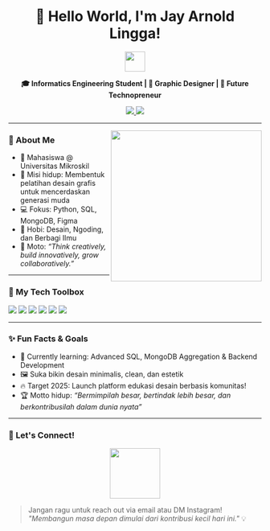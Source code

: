 <h1 align="center">👋 Hello World, I'm Jay Arnold Lingga!</h1>
<p align="center">
  <img src="https://media.giphy.com/media/hvRJCLFzcasrR4ia7z/giphy.gif" width="40" />
</p>

<p align="center">
  <b>🎓 Informatics Engineering Student | 🎨 Graphic Designer | 🚀 Future Technopreneur</b>
</p>

<p align="center">
  <a href="https://www.instagram.com/jaylingga.id" target="_blank">
    <img src="https://img.shields.io/badge/@jaylingga.id-E4405F?style=for-the-badge&logo=instagram&logoColor=white" />
  </a>
  <a href="mailto:jaylinggaofficial@gmail.com">
    <img src="https://img.shields.io/badge/Email-D14836?style=for-the-badge&logo=gmail&logoColor=white" />
  </a>
</p>

---

<img align="right" src="https://media.giphy.com/media/qgQUggAC3Pfv687qPC/giphy.gif" width="300" />

### 🚀 About Me
- 🏫 Mahasiswa @ Universitas Mikroskil
- 🎯 Misi hidup: Membentuk pelatihan desain grafis untuk mencerdaskan generasi muda
- 💻 Fokus: Python, SQL, MongoDB, Figma
- 💬 Hobi: Desain, Ngoding, dan Berbagi Ilmu
- 🌟 Moto: _“Think creatively, build innovatively, grow collaboratively.”_

---

### 🧰 My Tech Toolbox

<p>
  <img src="https://img.shields.io/badge/Python-3670A0?style=for-the-badge&logo=python&logoColor=white" />
  <img src="https://img.shields.io/badge/MySQL-00758F?style=for-the-badge&logo=mysql&logoColor=white" />
  <img src="https://img.shields.io/badge/MongoDB-4EA94B?style=for-the-badge&logo=mongodb&logoColor=white" />
  <img src="https://img.shields.io/badge/Figma-F24E1E?style=for-the-badge&logo=figma&logoColor=white" />
  <img src="https://img.shields.io/badge/HTML5-E34F26?style=for-the-badge&logo=html5&logoColor=white" />
  <img src="https://img.shields.io/badge/CSS3-1572B6?style=for-the-badge&logo=css3&logoColor=white" />
</p>


---

### ✨ Fun Facts & Goals

- 🧠 Currently learning: Advanced SQL, MongoDB Aggregation & Backend Development
- 🖼️ Suka bikin desain minimalis, clean, dan estetik
- 🔥 Target 2025: Launch platform edukasi desain berbasis komunitas!
- 🏆 Motto hidup: _“Bermimpilah besar, bertindak lebih besar, dan berkontribusilah dalam dunia nyata”_

---

### 🤝 Let's Connect!
<p align="center">
  <img src="https://media.giphy.com/media/eNAsjO55tPbgaor7ma/giphy.gif" width="100" />
</p>

> Jangan ragu untuk reach out via email atau DM Instagram!  
> _"Membangun masa depan dimulai dari kontribusi kecil hari ini."_ 💡

